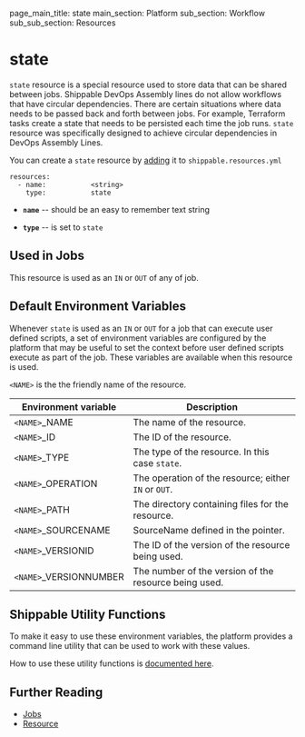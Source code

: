 page_main_title: state
main_section: Platform
sub_section: Workflow
sub_sub_section: Resources

# state
`state` resource is a special resource used to store data that can be shared between jobs. Shippable DevOps Assembly lines do not allow workflows that have circular dependencies. There are certain situations where data needs to be passed back and forth between jobs. For example, Terraform tasks create a state that needs to be persisted each time the job runs. `state` resource was specifically designed to achieve circular dependencies in DevOps Assembly Lines.

You can create a `state` resource by [adding](/platform/tutorial/workflow/howto-crud-resource#adding) it to `shippable.resources.yml`

```
resources:
  - name:           <string>
    type: 			state
```

* **`name`** -- should be an easy to remember text string

* **`type`** -- is set to `state`

## Used in Jobs
This resource is used as an `IN` or `OUT` of any of job.

## Default Environment Variables
Whenever `state` is used as an `IN` or `OUT` for a job that can execute user defined scripts, a set of environment variables are configured by the platform that may be useful to set the context before user defined scripts execute as part of the job. These variables are available when this resource is used.

`<NAME>` is the the friendly name of the resource.

| Environment variable						| Description                         |
| ------------- 								|------------------------------------ |
| `<NAME>`\_NAME 							| The name of the resource. |
| `<NAME>`\_ID 								| The ID of the resource. |
| `<NAME>`\_TYPE 							| The type of the resource. In this case `state`. |
| `<NAME>`\_OPERATION 						| The operation of the resource; either `IN` or `OUT`. |
| `<NAME>`\_PATH 							| The directory containing files for the resource. |
| `<NAME>`\_SOURCENAME    					| SourceName defined in the pointer. |
| `<NAME>`\_VERSIONID    					| The ID of the version of the resource being used. |
| `<NAME>`\_VERSIONNUMBER 					| The number of the version of the resource being used. |


## Shippable Utility Functions
To make it easy to use these environment variables, the platform provides a command line utility that can be used to work with these values.

How to use these utility functions is [documented here](/platform/tutorial/workflow/howto-use-shipctl).

## Further Reading
* [Jobs](/platform/workflow/job/overview)
* [Resource](/platform/workflow/resource/overview)
